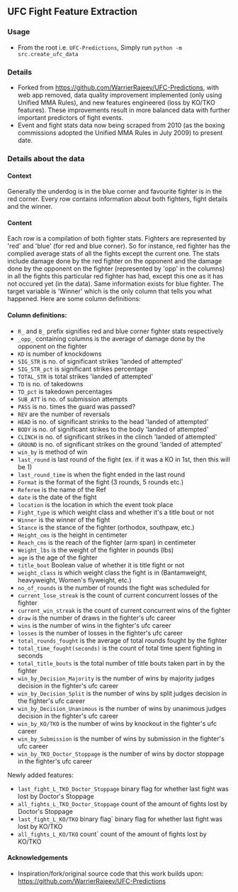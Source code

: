 ## UFC Fight Feature Extraction

### Usage

- From the root i.e. `UFC-Predictions`, Simply run `python -m src.create_ufc_data`

### Details

- Forked from https://github.com/WarrierRajeev/UFC-Predictions, with web app removed, data quality improvement implemented (only using Unified MMA Rules), and new features engineered (loss by KO/TKO features). These improvements result in more balanced data with further important predictors of fight events.
- Event and fight stats data now being scraped from 2010 (as the boxing commissions adopted the Unified MMA Rules in July 2009) to present date.

### Details about the data

#### Context

Generally the underdog is in the blue corner and favourite fighter is in the red corner. Every row contains information about both fighters, fight details and the winner.

#### Content

Each row is a compilation of both fighter stats. Fighters are represented by 'red' and 'blue' (for red and blue corner). So for instance, red fighter has the complied average stats of all the fights except the current one. The stats include damage done by the red fighter on the opponent and the damage done by the opponent on the fighter (represented by 'opp' in the columns) in all the fights this particular red fighter has had, except this one as it has not occured yet (in the data). Same information exists for blue fighter. The target variable is 'Winner' which is the only column that tells you what happened.
Here are some column definitions:

#### Column definitions:

- `R_` and `B_` prefix signifies red and blue corner fighter stats respectively
- `_opp_` containing columns is the average of damage done by the opponent on the fighter
- `KD` is number of knockdowns
- `SIG_STR` is no. of significant strikes 'landed of attempted'
- `SIG_STR_pct` is significant strikes percentage
- `TOTAL_STR` is total strikes 'landed of attempted'
- `TD` is no. of takedowns
- `TD_pct` is takedown percentages
- `SUB_ATT` is no. of submission attempts
- `PASS` is no. times the guard was passed?
- `REV` are the number of reversals
- `HEAD` is no. of significant strinks to the head 'landed of attempted'
- `BODY` is no. of significant strikes to the body 'landed of attempted'
- `CLINCH` is no. of significant strikes in the clinch 'landed of attempted'
- `GROUND` is no. of significant strikes on the ground 'landed of attempted'
- `win_by` is method of win
- `last_round` is last round of the fight (ex. if it was a KO in 1st, then this will be 1)
- `last_round_time` is when the fight ended in the last round
- `Format` is the format of the fight (3 rounds, 5 rounds etc.)
- `Referee` is the name of the Ref
- `date` is the date of the fight
- `location` is the location in which the event took place
- `Fight_type` is which weight class and whether it's a title bout or not
- `Winner` is the winner of the fight
- `Stance` is the stance of the fighter (orthodox, southpaw, etc.)
- `Height_cms` is the height in centimeter
- `Reach_cms` is the reach of the fighter (arm span) in centimeter
- `Weight_lbs` is the weight of the fighter in pounds (lbs)
- `age` is the age of the fighter
- `title_bout` Boolean value of whether it is title fight or not
- `weight_class` is which weight class the fight is in (Bantamweight, heavyweight, Women's flyweight, etc.)
- `no_of_rounds` is the number of rounds the fight was scheduled for
- `current_lose_streak` is the count of current concurrent losses of the fighter
- `current_win_streak` is the count of current concurrent wins of the fighter
- `draw` is the number of draws in the fighter's ufc career
- `wins` is the number of wins in the fighter's ufc career
- `losses` is the number of losses in the fighter's ufc career
- `total_rounds_fought` is the average of total rounds fought by the fighter
- `total_time_fought(seconds)` is the count of total time spent fighting in seconds
- `total_title_bouts` is the total number of title bouts taken part in by the fighter
- `win_by_Decision_Majority` is the number of wins by majority judges decision in the fighter's ufc career
- `win_by_Decision_Split` is the number of wins by split judges decision in the fighter's ufc career
- `win_by_Decision_Unanimous` is the number of wins by unanimous judges decision in the fighter's ufc career
- `win_by_KO/TKO` is the number of wins by knockout in the fighter's ufc career
- `win_by_Submission` is the number of wins by submission in the fighter's ufc career
- `win_by_TKO_Doctor_Stoppage` is the number of wins by doctor stoppage in the fighter's ufc career

Newly added features:
- `last_fight_L_TKO_Doctor_Stoppage` binary flag for whether last fight was lost by Doctor's Stoppage
- `all_fights_L_TKO_Doctor_Stoppage` count of the amount of fights lost by Doctor's Stoppage
- `last_fight_L_KO/TKO` binary flag` binary flag for whether last fight was lost by KO/TKO
- `all_fights_L_KO/TKO` count` count of the amount of fights lost by KO/TKO

#### Acknowledgements

- Inspiration/fork/original source code that this work builds upon: https://github.com/WarrierRajeev/UFC-Predictions